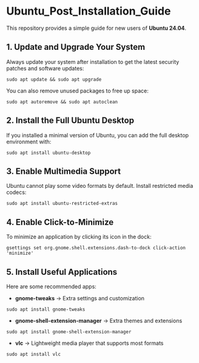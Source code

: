 # Ubuntu_Post_Installation_Guide
This repository provides a simple guide for new users of **Ubuntu 24.04**. 

## 1. Update and Upgrade Your System
Always update your system after installation to get the latest security patches and software updates:
```
sudo apt update && sudo apt upgrade
```
You can also remove unused packages to free up space:
```
sudo apt autoremove && sudo apt autoclean
```

## 2. Install the Full Ubuntu Desktop
If you installed a minimal version of Ubuntu, you can add the full desktop environment with:
```
sudo apt install ubuntu-desktop
```

## 3. Enable Multimedia Support
Ubuntu cannot play some video formats by default. Install restricted media codecs:
```
sudo apt install ubuntu-restricted-extras
```

## 4. Enable Click-to-Minimize
To minimize an application by clicking its icon in the dock:
```
gsettings set org.gnome.shell.extensions.dash-to-dock click-action 'minimize'
```

## 5. Install Useful Applications
Here are some recommended apps:<br>
- **gnome-tweaks** → Extra settings and customization
```
sudo apt install gnome-tweaks
```
- **gnome-shell-extension-manager** → Extra themes and extensions
```
sudo apt install gnome-shell-extension-manager
```
- **vlc** → Lightweight media player that supports most formats
```
sudo apt install vlc
```
